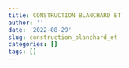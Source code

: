 ```yaml
---
title: CONSTRUCTION BLANCHARD ET
author: ''
date: '2022-08-29'
slug: construction_blanchard_et
categories: []
tags: []
---
```

